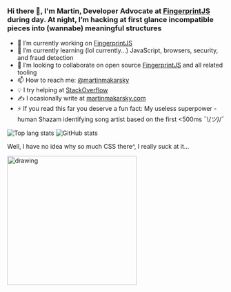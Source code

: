 ### Hi there 👋, I'm Martin, Developer Advocate at [FingerprintJS](https://fingerprintjs.com/) during day. At night, Iʼm hacking at first glance incompatible pieces into (wannabe) meaningful structures

- 🔭 I’m currently working on [FingerprintJS](https://github.com/fingerprintjs)
- 🌱 I’m currently learning (lol currently...) JavaScript, browsers, security, and fraud detection
- 👯 I’m looking to collaborate on open source [FingerprintJS](https://github.com/makma/makma/edit/main/README.md) and all related tooling
- 📫 How to reach me: [@martinmakarsky](https://twitter.com/martinmakarsky)
- 💡 I try helping at [StackOverflow](https://stackoverflow.com/users/1692651/martin-makarsky)
- ✍ I ocasionally write at [martinmakarsky.com](https://www.martinmakarsky.com/)
- ⚡ If you read this far you deserve a fun fact: My useless superpower - human Shazam identifying song artist based on the first <500ms ¯\\_(ツ)_/¯

![Top lang stats](https://github-readme-stats.vercel.app/api/top-langs/?username=makma&show_icons=true&layout=compact&theme=synthwave)
![GitHub stats](https://github-readme-stats.vercel.app/api?username=makma&show_icons=true&theme=synthwave)

Well, I have no idea why so much CSS there^, I really suck at it...

<img src="https://user-images.githubusercontent.com/10922372/126621131-5c54d8af-98e7-44ab-aab9-65364ef1efcb.gif" alt="drawing" width="300"/>
